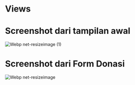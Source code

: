 # Views

# Screenshot dari tampilan awal
![Webp net-resizeimage (1)](https://user-images.githubusercontent.com/43690617/66814288-8cd24480-ef60-11e9-9494-6231610fcefb.jpg)

# Screenshot dari Form Donasi
![Webp net-resizeimage](https://user-images.githubusercontent.com/43690617/66814285-8c39ae00-ef60-11e9-8650-e41a9ba75c4f.jpg)


